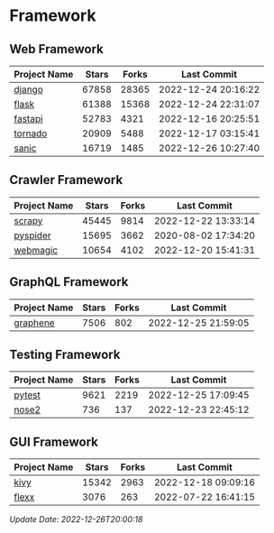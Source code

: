 # Framework

## Web Framework
| Project Name | Stars | Forks | Last Commit |
| ------------ | ----- | ----- | ----------- |
| [django](https://github.com/django/django) | 67858 | 28365 | 2022-12-24 20:16:22 |
| [flask](https://github.com/pallets/flask) | 61388 | 15368 | 2022-12-24 22:31:07 |
| [fastapi](https://github.com/tiangolo/fastapi) | 52783 | 4321 | 2022-12-16 20:25:51 |
| [tornado](https://github.com/tornadoweb/tornado) | 20909 | 5488 | 2022-12-17 03:15:41 |
| [sanic](https://github.com/sanic-org/sanic) | 16719 | 1485 | 2022-12-26 10:27:40 |

## Crawler Framework
| Project Name | Stars | Forks | Last Commit |
| ------------ | ----- | ----- | ----------- |
| [scrapy](https://github.com/scrapy/scrapy) | 45445 | 9814 | 2022-12-22 13:33:14 |
| [pyspider](https://github.com/binux/pyspider) | 15695 | 3662 | 2020-08-02 17:34:20 |
| [webmagic](https://github.com/code4craft/webmagic) | 10654 | 4102 | 2022-12-20 15:41:31 |

## GraphQL Framework
| Project Name | Stars | Forks | Last Commit |
| ------------ | ----- | ----- | ----------- |
| [graphene](https://github.com/graphql-python/graphene) | 7506 | 802 | 2022-12-25 21:59:05 |

## Testing Framework
| Project Name | Stars | Forks | Last Commit |
| ------------ | ----- | ----- | ----------- |
| [pytest](https://github.com/pytest-dev/pytest) | 9621 | 2219 | 2022-12-25 17:09:45 |
| [nose2](https://github.com/nose-devs/nose2) | 736 | 137 | 2022-12-23 22:45:12 |

## GUI Framework
| Project Name | Stars | Forks | Last Commit |
| ------------ | ----- | ----- | ----------- |
| [kivy](https://github.com/kivy/kivy) | 15342 | 2963 | 2022-12-18 09:09:16 |
| [flexx](https://github.com/flexxui/flexx) | 3076 | 263 | 2022-07-22 16:41:15 |

*Update Date: 2022-12-26T20:00:18*